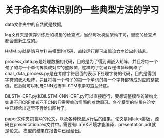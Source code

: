 # 关于命名实体识别的一些典型方法的学习

data文件夹中的自然就是数据。

log文件夹是保存训练后的模型的检查点，当然每次模型架构不同，里面的检查点都会重新生成的。

HMM.py就是隐马尔科夫模型的代码，直接运行即可出现论文中给出的结果。

process_data.py是处理数据的代码，目的是为了得到词嵌入矩阵，并且将每一个句子的每一个单词转换成对应的整数值，这样句子就可以送进神经网络了
char_data_process.py是在考虑字符层面的表示下处理字符的代码，目的是得到字符的嵌入矩阵，并且将每一个句子的每一个单词的每一个字符都转成对应的整数值。然后就可以利用CNN或者BiLSTM来学习这些特征。

BiLSTM-CRF.py和BiLSTM-CNN-CRF.py可以直接运行，要想调整模型的架构比如说不用CRF或者不用CNN只需要修改里面的参数即可。各个模型的结果在论文中已经给出这里不再给出图片了。

paper文件夹包含写的论文，以及各种模型运行后的结果。论文是用latex排版，源码在presentation.tex文件中。需要有LaTeX环境才能编译，presentation.pdf就是论文。
模型的结果在报告中已经给出。

